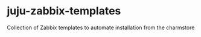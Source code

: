 juju-zabbix-templates
=====================

Collection of Zabbix templates to automate installation from the charmstore
